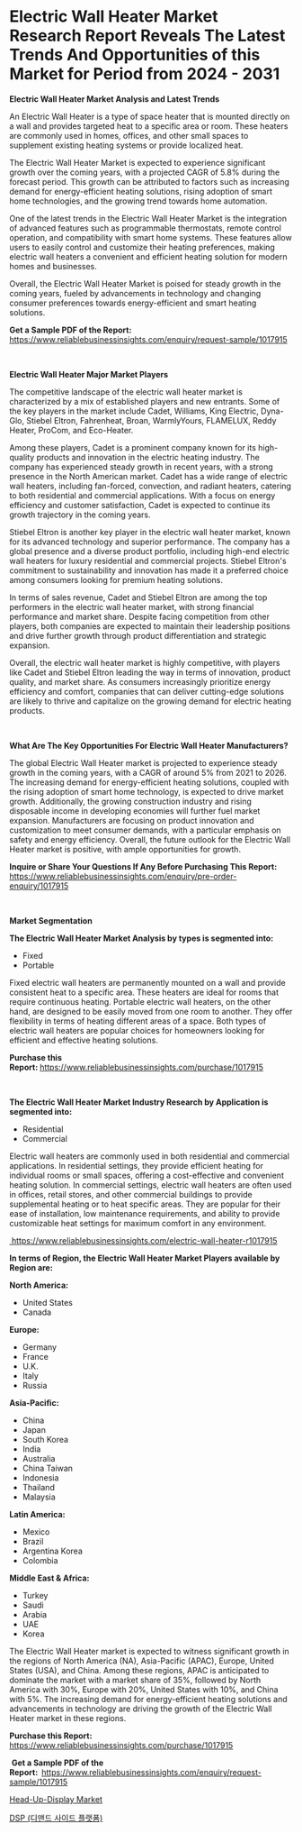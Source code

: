 <p><h1>Electric Wall Heater Market Research Report Reveals The Latest Trends And Opportunities of this Market for Period from 2024 - 2031</h1></p><p><strong>Electric Wall Heater Market Analysis and Latest Trends</strong></p>
<p><p>An Electric Wall Heater is a type of space heater that is mounted directly on a wall and provides targeted heat to a specific area or room. These heaters are commonly used in homes, offices, and other small spaces to supplement existing heating systems or provide localized heat.</p><p>The Electric Wall Heater Market is expected to experience significant growth over the coming years, with a projected CAGR of 5.8% during the forecast period. This growth can be attributed to factors such as increasing demand for energy-efficient heating solutions, rising adoption of smart home technologies, and the growing trend towards home automation.</p><p>One of the latest trends in the Electric Wall Heater Market is the integration of advanced features such as programmable thermostats, remote control operation, and compatibility with smart home systems. These features allow users to easily control and customize their heating preferences, making electric wall heaters a convenient and efficient heating solution for modern homes and businesses.</p><p>Overall, the Electric Wall Heater Market is poised for steady growth in the coming years, fueled by advancements in technology and changing consumer preferences towards energy-efficient and smart heating solutions.</p></p>
<p><strong>Get a Sample PDF of the Report:&nbsp;</strong> <a href="https://www.reliablebusinessinsights.com/enquiry/request-sample/1017915">https://www.reliablebusinessinsights.com/enquiry/request-sample/1017915</a></p>
<p>&nbsp;</p>
<p><strong>Electric Wall Heater Major Market Players</strong></p>
<p><p>The competitive landscape of the electric wall heater market is characterized by a mix of established players and new entrants. Some of the key players in the market include Cadet, Williams, King Electric, Dyna-Glo, Stiebel Eltron, Fahrenheat, Broan, WarmlyYours, FLAMELUX, Reddy Heater, ProCom, and Eco-Heater.</p><p>Among these players, Cadet is a prominent company known for its high-quality products and innovation in the electric heating industry. The company has experienced steady growth in recent years, with a strong presence in the North American market. Cadet has a wide range of electric wall heaters, including fan-forced, convection, and radiant heaters, catering to both residential and commercial applications. With a focus on energy efficiency and customer satisfaction, Cadet is expected to continue its growth trajectory in the coming years.</p><p>Stiebel Eltron is another key player in the electric wall heater market, known for its advanced technology and superior performance. The company has a global presence and a diverse product portfolio, including high-end electric wall heaters for luxury residential and commercial projects. Stiebel Eltron's commitment to sustainability and innovation has made it a preferred choice among consumers looking for premium heating solutions.</p><p>In terms of sales revenue, Cadet and Stiebel Eltron are among the top performers in the electric wall heater market, with strong financial performance and market share. Despite facing competition from other players, both companies are expected to maintain their leadership positions and drive further growth through product differentiation and strategic expansion.</p><p>Overall, the electric wall heater market is highly competitive, with players like Cadet and Stiebel Eltron leading the way in terms of innovation, product quality, and market share. As consumers increasingly prioritize energy efficiency and comfort, companies that can deliver cutting-edge solutions are likely to thrive and capitalize on the growing demand for electric heating products.</p></p>
<p>&nbsp;</p>
<p><strong>What Are The Key Opportunities For Electric Wall Heater Manufacturers?</strong></p>
<p><p>The global Electric Wall Heater market is projected to experience steady growth in the coming years, with a CAGR of around 5% from 2021 to 2026. The increasing demand for energy-efficient heating solutions, coupled with the rising adoption of smart home technology, is expected to drive market growth. Additionally, the growing construction industry and rising disposable income in developing economies will further fuel market expansion. Manufacturers are focusing on product innovation and customization to meet consumer demands, with a particular emphasis on safety and energy efficiency. Overall, the future outlook for the Electric Wall Heater market is positive, with ample opportunities for growth.</p></p>
<p><strong>Inquire or Share Your Questions If Any Before Purchasing This Report:</strong> <a href="https://www.reliablebusinessinsights.com/enquiry/pre-order-enquiry/1017915">https://www.reliablebusinessinsights.com/enquiry/pre-order-enquiry/1017915</a></p>
<p>&nbsp;</p>
<p><strong>Market Segmentation</strong></p>
<p><strong>The Electric Wall Heater Market Analysis by types is segmented into:</strong></p>
<p><ul><li>Fixed</li><li>Portable</li></ul></p>
<p><p>Fixed electric wall heaters are permanently mounted on a wall and provide consistent heat to a specific area. These heaters are ideal for rooms that require continuous heating. Portable electric wall heaters, on the other hand, are designed to be easily moved from one room to another. They offer flexibility in terms of heating different areas of a space. Both types of electric wall heaters are popular choices for homeowners looking for efficient and effective heating solutions.</p></p>
<p><strong>Purchase this Report:&nbsp;</strong><a href="https://www.reliablebusinessinsights.com/purchase/1017915">https://www.reliablebusinessinsights.com/purchase/1017915</a></p>
<p>&nbsp;</p>
<p><strong>The Electric Wall Heater Market Industry Research by Application is segmented into:</strong></p>
<p><ul><li>Residential</li><li>Commercial</li></ul></p>
<p><p>Electric wall heaters are commonly used in both residential and commercial applications. In residential settings, they provide efficient heating for individual rooms or small spaces, offering a cost-effective and convenient heating solution. In commercial settings, electric wall heaters are often used in offices, retail stores, and other commercial buildings to provide supplemental heating or to heat specific areas. They are popular for their ease of installation, low maintenance requirements, and ability to provide customizable heat settings for maximum comfort in any environment.</p></p>
<p><a href="https://www.reliablebusinessinsights.com/electric-wall-heater-r1017915">&nbsp;https://www.reliablebusinessinsights.com/electric-wall-heater-r1017915</a></p>
<p><strong>In terms of Region, the Electric Wall Heater Market Players available by Region are:</strong></p>
<p>
    <p> <strong> North America: </strong>
        <ul>
            <li>United States</li>
            <li>Canada</li>
        </ul>
        </p> 
    <p> <strong> Europe: </strong>
        <ul>
            <li>Germany</li>
            <li>France</li>
            <li>U.K.</li>
            <li>Italy</li>
            <li>Russia</li>
        </ul>
        </p> 
    <p> <strong> Asia-Pacific: </strong>
        <ul>
            <li>China</li>
            <li>Japan</li>
            <li>South Korea</li>
            <li>India</li>
            <li>Australia</li>
            <li>China Taiwan</li>
            <li>Indonesia</li>
            <li>Thailand</li>
            <li>Malaysia</li>
        </ul>
        </p> 
    <p> <strong> Latin America: </strong>
        <ul>
            <li>Mexico</li>
            <li>Brazil</li>
            <li>Argentina Korea</li>
            <li>Colombia</li>
        </ul>
        </p> 
    <p> <strong> Middle East & Africa: </strong>
        <ul>
            <li>Turkey</li>
            <li>Saudi</li>
            <li>Arabia</li>
            <li>UAE</li>
            <li>Korea</li>
        </ul>
    </p>
    </p>
<p><p>The Electric Wall Heater market is expected to witness significant growth in the regions of North America (NA), Asia-Pacific (APAC), Europe, United States (USA), and China. Among these regions, APAC is anticipated to dominate the market with a market share of 35%, followed by North America with 30%, Europe with 20%, United States with 10%, and China with 5%. The increasing demand for energy-efficient heating solutions and advancements in technology are driving the growth of the Electric Wall Heater market in these regions.</p></p>
<p><strong>Purchase this Report: </strong><a href="https://www.reliablebusinessinsights.com/purchase/1017915">https://www.reliablebusinessinsights.com/purchase/1017915</a></p>
<p>&nbsp;<strong>Get a Sample PDF of the Report:&nbsp;&nbsp;</strong><a href="https://www.reliablebusinessinsights.com/enquiry/request-sample/1017915">https://www.reliablebusinessinsights.com/enquiry/request-sample/1017915</a></p>
<p><strong></strong></p>
<p><p><a href="https://github.com/mabutironaldo/Market-Research-Report-List-4/blob/main/head-up-display-market.md">Head-Up-Display Market</a></p><p><a href="https://github.com/hxzi07639916/Market-Research-Report-List-2/blob/main/990495794260.md">DSP (디맨드 사이드 플랫폼)</a></p></p>